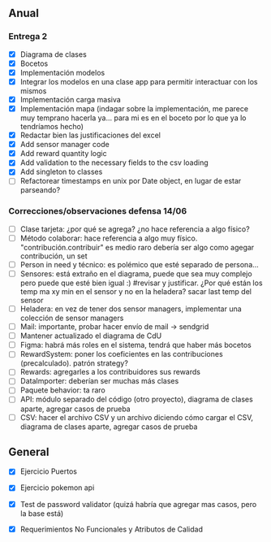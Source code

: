 ## Anual

### Entrega 2
- [x] Diagrama de clases
- [x] Bocetos
- [x] Implementación modelos
- [x] Integrar los modelos en una clase app para permitir interactuar con los mismos
- [x] Implementación carga masiva
- [x] Implementación mapa (indagar sobre la implementación, me parece muy temprano hacerla ya... para mi es en el boceto por lo que ya lo tendríamos hecho)
- [x] Redactar bien las justificaciones del excel
- [x] Add sensor manager code
- [x] Add reward quantity logic
- [x] Add validation to the necessary fields to the csv loading
- [x] Add singleton to classes
- [ ] Refactorear timestamps en unix por Date object, en lugar de estar parseando?
### Correcciones/observaciones defensa 14/06
- [ ] Clase tarjeta: ¿por qué se agrega? ¿no hace referencia a algo físico?
- [ ] Método colaborar: hace referencia a algo muy físico. "contribución.contribuir" es medio raro debería ser algo como agegar contribución, un set
- [ ] Person in need y técnico: es polémico que esté separado de persona...
- [ ] Sensores: está extraño en el diagrama, puede que sea muy complejo pero puede que esté bien igual :) #revisar y justificar. ¿Por qué están los temp ma xy min en el sensor y no en la heladera? sacar last temp del sensor
- [ ] Heladera: en vez de tener dos sensor managers, implementar una colección de sensor managers
- [ ] Mail: importante, probar hacer envío de mail -> sendgrid
- [ ] Mantener actualizado el diagrama de CdU
- [ ] Figma: habrá más roles en el sistema, tendrá que haber más bocetos
- [ ] RewardSystem: poner los coeficientes en las contribuciones (precalculado). patrón strategy?
- [ ] Rewards: agregarles a los contribuidores sus rewards
- [ ] DataImporter: deberían ser muchas más clases
- [ ] Paquete behavior: ta raro
- [ ] API: módulo separado del código (otro proyecto), diagrama de clases aparte, agregar casos de prueba
- [ ] CSV: hacer el archivo CSV y un archivo diciendo cómo cargar el CSV, diagrama de clases aparte, agregar casos de prueba
 
## General
- [x] Ejercicio Puertos
- [x] Ejercicio pokemon api
- [x] Test de password validator (quizá habría que agregar mas casos, pero la base está)
- [x] Requerimientos No Funcionales y Atributos de Calidad

